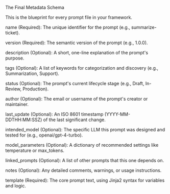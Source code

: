 The Final Metadata Schema

This is the blueprint for every prompt file in your framework.

name (Required): The unique identifier for the prompt (e.g., summarize-ticket).

version (Required): The semantic version of the prompt (e.g., 1.0.0).

description (Optional): A short, one-line explanation of the prompt's purpose.

tags (Optional): A list of keywords for categorization and discovery (e.g., Summarization, Support).

status (Optional): The prompt's current lifecycle stage (e.g., Draft, In-Review, Production).

author (Optional): The email or username of the prompt's creator or maintainer.

last_update (Optional): An ISO 8601 timestamp (YYYY-MM-DDTHH:MM:SSZ) of the last significant change.

intended_model (Optional): The specific LLM this prompt was designed and tested for (e.g., openai/gpt-4-turbo).

model_parameters (Optional): A dictionary of recommended settings like temperature or max_tokens.

linked_prompts (Optional): A list of other prompts that this one depends on.

notes (Optional): Any detailed comments, warnings, or usage instructions.

template (Required): The core prompt text, using Jinja2 syntax for variables and logic.